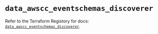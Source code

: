 # `data_awscc_eventschemas_discoverer`

Refer to the Terraform Registory for docs: [`data_awscc_eventschemas_discoverer`](https://registry.terraform.io/providers/hashicorp/awscc/0.70.0/docs/data-sources/eventschemas_discoverer).
